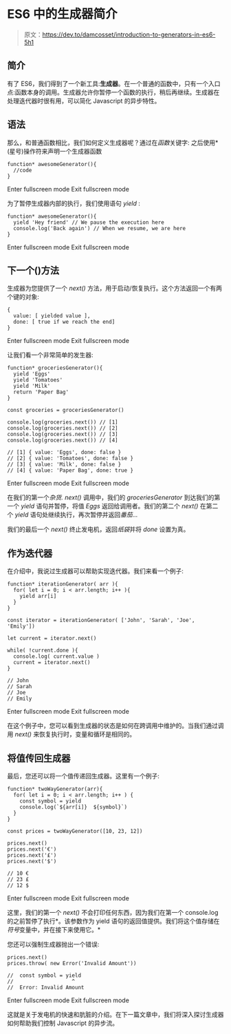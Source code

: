 # ES6 中的生成器简介

> 原文：<https://dev.to/damcosset/introduction-to-generators-in-es6-5h1>

## 简介

有了 ES6，我们得到了一个新工具:**生成器**。在一个普通的函数中，只有一个入口点:函数本身的调用。生成器允许你暂停一个函数的执行，稍后再继续。生成器在处理迭代器时很有用，可以简化 Javascript 的异步特性。

## 语法

那么，和普通函数相比，我们如何定义生成器呢？通过在*函数*关键字:
之后使用*(星号)操作符来声明一个生成器函数

```
function* awesomeGenerator(){
  //code
} 
```

Enter fullscreen mode Exit fullscreen mode

为了暂停生成器内部的执行，我们使用语句 *yield* :

```
function* awesomeGenerator(){
  yield 'Hey friend' // We pause the execution here
  console.log('Back again') // When we resume, we are here
} 
```

Enter fullscreen mode Exit fullscreen mode

## 下一个()方法

生成器为您提供了一个 *next()* 方法，用于启动/恢复执行。这个方法返回一个有两个键的对象:

```
{
  value: [ yielded value ],
  done: [ true if we reach the end]
} 
```

Enter fullscreen mode Exit fullscreen mode

让我们看一个非常简单的发生器:

```
function* groceriesGenerator(){
  yield 'Eggs'
  yield 'Tomatoes'
  yield 'Milk'
  return 'Paper Bag'
}

const groceries = groceriesGenerator()

console.log(groceries.next()) // [1]
console.log(groceries.next()) // [2]
console.log(groceries.next()) // [3]
console.log(groceries.next()) // [4]

// [1] { value: 'Eggs', done: false }
// [2] { value: 'Tomatoes', done: false }
// [3] { value: 'Milk', done: false }
// [4] { value: 'Paper Bag', done: true } 
```

Enter fullscreen mode Exit fullscreen mode

在我们的第一个*杂货. next()* 调用中，我们的 *groceriesGenerator* 到达我们的第一个 *yield* 语句并暂停，将值 *Eggs* 返回给调用者。我们的第二个 *next()* 在第二个 *yield* 语句处继续执行，再次暂停并返回*番茄*...

我们的最后一个 *next()* 终止发电机，返回*纸袋*并将 *done* 设置为真。

## 作为迭代器

在介绍中，我说过生成器可以帮助实现迭代器。我们来看一个例子:

```
function* iterationGenerator( arr ){
  for( let i = 0; i < arr.length; i++ ){
    yield arr[i]
  }
}

const iterator = iterationGenerator( ['John', 'Sarah', 'Joe', 'Emily'])

let current = iterator.next()

while( !current.done ){
  console.log( current.value )
  current = iterator.next()
}

// John
// Sarah
// Joe
// Emily 
```

Enter fullscreen mode Exit fullscreen mode

在这个例子中，您可以看到生成器的状态是如何在跨调用中维护的。当我们通过调用 *next()* 来恢复执行时，变量和循环是相同的。

## 将值传回生成器

最后，您还可以将一个值传递回生成器。这里有一个例子:

```
function* twoWayGenerator(arr){
  for( let i = 0; i < arr.length; i++ ) {
    const symbol = yield 
    console.log(`${arr[i]}  ${symbol}`)
  }
}

const prices = twoWayGenerator([10, 23, 12])

prices.next()
prices.next('€')
prices.next('£')
prices.next('$')

// 10 €
// 23 £
// 12 $ 
```

Enter fullscreen mode Exit fullscreen mode

这里，我们的第一个 *next()* 不会打印任何东西，因为我们在第一个 console.log 的之前暂停了执行*。该参数作为 yield 语句的返回值提供。我们将这个值存储在*符号*变量中，并在接下来使用它。*

您还可以强制生成器抛出一个错误:

```
prices.next()
prices.throw( new Error('Invalid Amount'))

//  const symbol = yield
//                   ^
//  Error: Invalid Amount 
```

Enter fullscreen mode Exit fullscreen mode

这就是关于发电机的快速和肮脏的介绍。在下一篇文章中，我们将深入探讨生成器如何帮助我们控制 Javascript 的异步流。